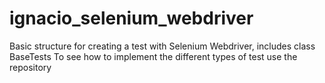 # ignacio_selenium_webdriver
Basic structure for creating a test with Selenium Webdriver, includes class BaseTests 
To see how to implement the different types of test use the repository  
